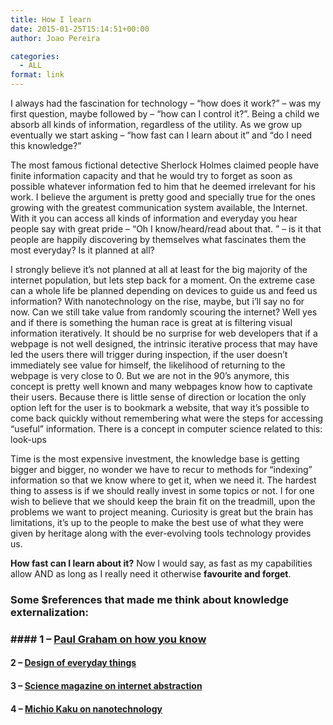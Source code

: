 ```yaml
---
title: How I learn
date: 2015-01-25T15:14:51+00:00
author: Joao Pereira

categories:
  - ALL
format: link
---
```

I always had the fascination for technology &#8211; “how does it work?” &#8211; was my first question, maybe followed by &#8211; “how can I control it?”. Being a child we absorb all kinds of information, regardless of the utility. As we grow up eventually we start asking &#8211; &#8220;how fast can I learn about it&#8221; and &#8220;do I need this knowledge?&#8221;

The most famous fictional detective Sherlock Holmes claimed people have finite information capacity and that he would try to forget as soon as possible whatever information fed to him that he deemed irrelevant for his work. I believe the argument is pretty good and specially true for the ones growing with the greatest communication system available, the Internet. With it you can access all kinds of information and everyday you hear people say with great pride &#8211; “Oh I know/heard/read about that. ” &#8211; is it that people are happily discovering by themselves what fascinates them the most everyday? Is it planned at all? 

I strongly believe it’s not planned at all at least for the big majority of the internet population, but lets step back for a moment. On the extreme case can a whole life be planned depending on devices to guide us and feed us information? With nanotechnology on the rise, maybe, but i’ll say no for now. Can we still take value from randomly scouring the internet? Well yes and if there is something the human race is great at is filtering visual information iteratively. It should be no surprise for web developers that if a webpage is not well designed, the intrinsic iterative process that may have led the users there will trigger during inspection, if the user doesn’t immediately see value for himself, the likelihood of returning to the webpage is very close to 0. But we are not in the 90’s anymore, this concept is pretty well known and many webpages know how to captivate their users. Because there is little sense of direction or location the only option left for the user is to bookmark a website, that way it’s possible to come back quickly without remembering what were the steps for accessing “useful” information. There is a concept in computer science related to this: look-ups

Time is the most expensive investment, the knowledge base is getting bigger and bigger, no wonder we have to recur to methods for &#8220;indexing&#8221; information so that we know where to get it, when we need it. The hardest thing to assess is if we should really invest in some topics or not. I for one wish to believe that we should keep the brain fit on the treadmill, upon the problems we want to project meaning. Curiosity is great but the brain has limitations, it&#8217;s up to the people to make the best use of what they were given by heritage along with the ever-evolving tools technology provides us. 

**How fast can I learn about it?** Now I would say, as fast as my capabilities allow AND as long as I really need it otherwise **favourite and forget**.

### Some $references that made me think about knowledge externalization:</p> 

### #### 1 &#8211; [Paul Graham on how you know](http://paulgraham.com/know.html)

#### 2 &#8211; [Design of everyday things](http://www.amazon.com/Design-Everyday-Things-Donald-Norman/dp/0465067107)

#### 3 &#8211; [Science magazine on internet abstraction](http://www.sciencemag.org/content/333/6040/277.short)

#### 4 &#8211; [Michio Kaku on nanotechnology](https://www.youtube.com/watch?v=RzgVWpa4fzU)